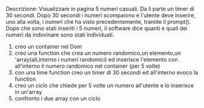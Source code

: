 Descrizione:
Visualizzare in pagina 5 numeri casuali.
Da lì parte un timer di 30 secondi.
Dopo 30 secondi i numeri scompaiono e l'utente deve inserire, uno alla volta, i numeri che ha visto precedentemente, tramite il prompt().
Dopo che sono stati inseriti i 5 numeri, il software dice quanti e quali dei numeri da indovinare sono stati individuati.


1) creo un container nel Dom
2) creo una function che crea un numero randomico,un elemento,un 'array(all,interno i numeri randomici) ed inserisce l'elemento con all'interno il numero randomico nel container (per 5 volte)
3) con una time function creo un timer di 30 secondi ed all'interno evoco la  function 
4) creo un ciclo che chiede per 5 volte un numero all'utente e lo inserisce in un'array
5) confronto i due array con un ciclo 